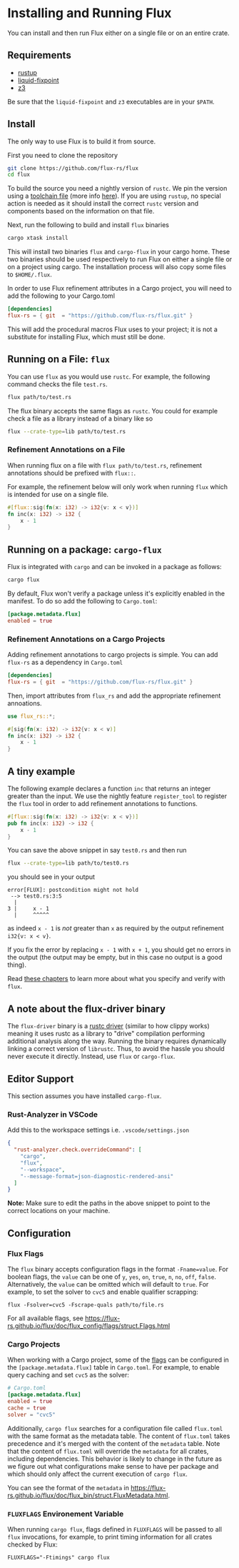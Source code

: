 # Installing and Running Flux

You can install and then run Flux either on a single file or on an entire crate.

## Requirements

- [rustup](https://rustup.rs/)
- [liquid-fixpoint](https://github.com/ucsd-progsys/liquid-fixpoint)
- [z3](https://github.com/Z3Prover/z3)

Be sure that the `liquid-fixpoint` and `z3` executables are in your `$PATH`.

## Install

The only way to use Flux is to build it from source.

First you need to clone the repository

```bash
git clone https://github.com/flux-rs/flux
cd flux
```

To build the source you need a nightly version of `rustc`.
We pin the version using a [toolchain file](https://github.com/flux-rs/flux/blob/main/rust-toolchain) (more info [here](https://rust-lang.github.io/rustup/overrides.html#the-toolchain-file)).
If you are using `rustup`, no special action is needed as it should install the correct `rustc` version and components based on the information on that file.

Next, run the following to build and install `flux` binaries

```bash
cargo xtask install
```

This will install two binaries `flux` and `cargo-flux` in your cargo home. These two binaries should be used
respectively to run Flux on either a single file or on a project using cargo. The installation process will
also copy some files to `$HOME/.flux`.

In order to use Flux refinement attributes in a Cargo project, you will need to add the
following to your Cargo.toml

```toml
[dependencies]
flux-rs = { git  = "https://github.com/flux-rs/flux.git" }
```

This will add the procedural macros Flux uses to your project; it is not a substitute for installing Flux, which must still be done.


## Running on a File: `flux`

You can use `flux` as you would use `rustc`.
For example, the following command checks the file `test.rs`.

```bash
flux path/to/test.rs
```

The flux binary accepts the same flags as `rustc`.
You could for example check a file as a library instead of a binary like so

```bash
flux --crate-type=lib path/to/test.rs
```

### Refinement Annotations on a File

When running flux on a file with `flux path/to/test.rs`, refinement annotations should be prefixed with `flux::`.

For example, the refinement below will only work when running `flux` which is intended for use on a single file.

```rust
#[flux::sig(fn(x: i32) -> i32{v: x < v})]
fn inc(x: i32) -> i32 {
    x - 1
}
```

## Running on a package: `cargo-flux`

Flux is integrated with `cargo` and can be invoked in a package as follows:

```bash
cargo flux
```

By default, Flux won't verify a package unless it's explicitly enabled in the manifest.
To do so add the following to `Cargo.toml`:

```toml
[package.metadata.flux]
enabled = true
```

### Refinement Annotations on a Cargo Projects

Adding refinement annotations to cargo projects is simple. You can add `flux-rs` as a dependency in `Cargo.toml`

```toml
[dependencies]
flux-rs = { git  = "https://github.com/flux-rs/flux.git" }
```

Then, import attributes from `flux_rs` and add the appropriate refinement annoations.

```rust
use flux_rs::*;

#[sig(fn(x: i32) -> i32{v: x < v)]
fn inc(x: i32) -> i32 {
    x - 1
}
```

## A tiny example

The following example declares a function `inc`
that returns an integer greater than the input.
We use the nightly feature `register_tool`
to register the `flux` tool in order to
add refinement annotations to functions.

```rust
#[flux::sig(fn(x: i32) -> i32{v: x < v})]
pub fn inc(x: i32) -> i32 {
    x - 1
}
```

You can save the above snippet in say `test0.rs` and then run

```bash
flux --crate-type=lib path/to/test0.rs
```

you should see in your output

```text
error[FLUX]: postcondition might not hold
 --> test0.rs:3:5
  |
3 |     x - 1
  |     ^^^^^
```

as indeed `x - 1` is _not_ greater than `x` as required by the output refinement `i32{v: x < v}`.

If you fix the error by replacing `x - 1` with `x + 1`, you should get no errors
in the output (the output may be empty, but in this case no output is a good
thing).

Read [these chapters](SUMMARY.md#learn) to learn more about what you specify and verify with `flux`.

## A note about the flux-driver binary

The `flux-driver` binary is a [rustc
driver](https://rustc-dev-guide.rust-lang.org/rustc-driver.html?highlight=driver#the-rustc-driver-and-interface)
(similar to how clippy works) meaning it uses rustc as a library to "drive"
compilation performing additional analysis along the way. Running the binary
requires dynamically linking a correct version of `librustc`. Thus, to avoid the
hassle you should never execute it directly. Instead, use `flux` or `cargo-flux`.

## Editor Support

This section assumes you have installed `cargo-flux`.

### Rust-Analyzer in VSCode

Add this to the workspace settings i.e. `.vscode/settings.json`

```json
{
  "rust-analyzer.check.overrideCommand": [
    "cargo",
    "flux",
    "--workspace",
    "--message-format=json-diagnostic-rendered-ansi"
  ]
}
```

**Note:** Make sure to edit the paths in the above snippet to point to the correct locations on your machine.

## Configuration

### Flux Flags

The `flux` binary accepts configuration flags in the format `-Fname=value`. For boolean flags, the
`value` can be one of `y`, `yes`, `on`, `true`, `n`, `no`, `off`, `false`. Alternatively, the `value`
can be omitted which will default to `true`. For example, to set the solver to `cvc5` and enable
qualifier scrapping:

```console
flux -Fsolver=cvc5 -Fscrape-quals path/to/file.rs
```

For all available flags, see <https://flux-rs.github.io/flux/doc/flux_config/flags/struct.Flags.html>

### Cargo Projects

When working with a Cargo project, some of the [flags](#Flux-Flags) can be configured in the
`[package.metadata.flux]` table in `Cargo.toml`. For example, to enable query caching and set
`cvc5` as the solver:

```toml
# Cargo.toml
[package.metadata.flux]
enabled = true
cache = true
solver = "cvc5"
```

Additionally, `cargo flux` searches for a configuration file called `flux.toml` with the same format
as the metadata table. The content of `flux.toml` takes precedence and it's merged with the
content of the `metadata` table. Note that the content of `flux.toml` will override the `metadata`
for all crates, including dependencies. This behavior is likely to change in the future as we figure
out what configurations make sense to have per package and which should only affect the current execution
of `cargo flux`.

You can see the format of the `metadata` in <https://flux-rs.github.io/flux/doc/flux_bin/struct.FluxMetadata.html>.

### `FLUXFLAGS` Environement Variable

When running `cargo flux`, flags defined in `FLUXFLAGS` will be passed to all `flux` invocations,
for example, to print timing information for all crates checked by Flux:

```console
FLUXFLAGS="-Ftimings" cargo flux
```

